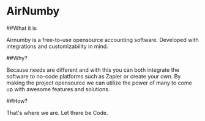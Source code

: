 # AirNumby

##What it is

Airnumby is a free-to-use opensource accounting software. Developed with integrations and customizability in mind.

##Why?

Because needs are different and with this you can both integrate the software to no-code platforms such as Zapier or create your own. By making the project opensource we can utilize the power of many to come up with awesome features and solutions.

##How?

That's where we are. Let there be Code. 
